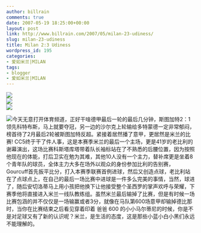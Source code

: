 ```yaml
---
author: billrain
comments: true
date: 2007-05-19 18:25:00+00:00
layout: post
link: http://www.billrain.com/2007/05/milan-23-udiness/
slug: milan-23-udiness
title: Milan 2:3 Udiness
wordpress_id: 195
categories:
- 爱如米兰|MILAN
tags:
- blogger
- 爱如米兰|MILAN
---
```


[![](http://bp2.blogger.com/_lAHIYwHGO4A/Rk9BVdr4hyI/AAAAAAAABaE/Q4Pj0Jms1kM/s400/U2029P6T12D2931271F44DT20070520012411.jpg)](http://bp2.blogger.com/_lAHIYwHGO4A/Rk9BVdr4hyI/AAAAAAAABaE/Q4Pj0Jms1kM/s1600-h/U2029P6T12D2931271F44DT20070520012411.jpg)  
[![](http://bp0.blogger.com/_lAHIYwHGO4A/Rk9BV9r4hzI/AAAAAAAABaM/-f4OKNO3jlc/s400/U2029P6T12D2931274F44DT20070520012644.jpg)](http://bp0.blogger.com/_lAHIYwHGO4A/Rk9BV9r4hzI/AAAAAAAABaM/-f4OKNO3jlc/s1600-h/U2029P6T12D2931274F44DT20070520012644.jpg)  
[![](http://bp0.blogger.com/_lAHIYwHGO4A/Rk9BV9r4h0I/AAAAAAAABaU/yoNgC3oasFI/s400/U2029P6T12D2931292F44DT20070520013157.jpg)](http://bp0.blogger.com/_lAHIYwHGO4A/Rk9BV9r4h0I/AAAAAAAABaU/yoNgC3oasFI/s1600-h/U2029P6T12D2931292F44DT20070520013157.jpg)  


[![](http://bp1.blogger.com/_lAHIYwHGO4A/Rk9BWNr4h1I/AAAAAAAABac/Bgk5uZ5XeqI/s400/U2029P6T12D2931367F44DT20070520015342.jpg)](http://bp1.blogger.com/_lAHIYwHGO4A/Rk9BWNr4h1I/AAAAAAAABac/Bgk5uZ5XeqI/s1600-h/U2029P6T12D2931367F44DT20070520015342.jpg)今天无意打开体育频道，正好干啥德甲最后一轮的最后几分钟，斯图加特2：1领先科特布斯，马上就要夺冠，另一边的沙尔克上轮输给多特蒙德一定非常郁闷，榜首待了2月最后2轮被斯图加特反超。紧接着居然播了意甲，更居然是米兰的比赛! CC5终于干了件人事，这是本赛季米兰的最后一个主场，更是41岁的老比利的谢幕演出，这场比赛科斯塔库塔带着队长袖标站在了不熟悉的后腰位置，因为按照他现在的体能，打后卫实在勉为其难，其他10人没有一个主力，替补席更是坐着8个青年队的球员，全体主力大多在场外以观众的身份参加比利的告别赛，Gourcuff首先扳平比分，打入本赛季联赛首例进球，然后又创造点球，老比利站在了点球点上，在自己的最后一场比赛中进球是一件多么完美的事情，当然，球进了，随后安切洛蒂马上用小孩把他换下让他接受整个圣西罗的掌声欢呼与荣耀，下赛季他将直接进入米兰一线队教练组。虽然米兰最后输掉了比赛，但是有时候一场比赛包涵的并不仅仅是一场输赢或者3分，就像在马队第600场意甲却输掉德比那时，当你在比赛结束之后看见穿着印着 爸爸 600 的小小马尔蒂尼的时候，你是不是对足球又有了新的认识呢？米兰，是生活的态度，这是那些小蓝小白小黑们永远不能理解的。  

